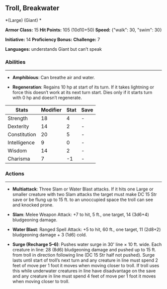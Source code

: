 ## Troll, Breakwater
*(Large) (Giant) *

**Armor Class:** 15
**Hit Points:** 105 (10d10+50)
**Speed:** {"walk": 30, "swim": 30}

**Initiative:** 14
**Proficiency Bonus:**
**Challenge:** 7

**Languages:** understands Giant but can’t speak

### Abilities
 --- 
- **Amphibious**: Can breathe air and water.

- **Regeneration**: Regains 10 hp at start of its turn. If it takes lightning or force this doesn’t work at its next turn start. Dies only if it starts turn with 0 hp and doesn’t regenerate.



| Stats | Modifier | Stat | Save
| ---- | ---- | ---- | ---- |
| Strength | 18 | 4 | - |
| Dexterity | 14 | 2 | - |
| Constitution | 20 | 5 | - |
| Intelligence | 9 | 0 | - |
| Wisdom | 14 | 2 | - |
| Charisma | 7 | -1 | - |

### Actions
 --- 
- **Multiattack**: Three Slam or Water Blast attacks. If it hits one Large or smaller creature with two Slam attacks the target must make DC 15 Str save or be flung up to 15 ft. to an unoccupied space the troll can see and knocked prone.

- **Slam**: Melee Weapon Attack: +7 to hit, 5 ft., one target, 14 (3d6+4) bludgeoning damage.

- **Water Blast**: Ranged Spell Attack: +5 to hit, 60 ft., one target, 11 (2d8+2) bludgeoning damage + 3 (1d6) cold. 

- **Surge (Recharge 5–6)**: Pushes water surge in 30' line × 10 ft. wide. Each creature in line: 28 (8d6) bludgeoning damage and pushed up to 15 ft. from troll in direction following line (DC 15 Str half not pushed). Surge lasts until start of troll’s next turn and any creature in line must spend 2 feet of move per 1 foot it moves when moving closer to troll. If troll uses this while underwater creatures in line have disadvantage on the save and any creature in line must spend 4 feet of move per 1 foot it moves when moving closer to troll.


